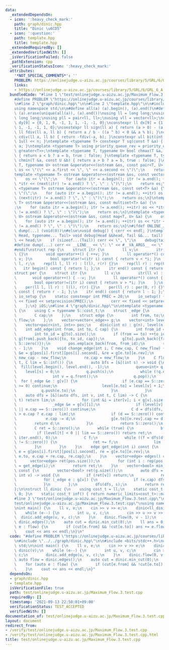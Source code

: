 ```yaml
---
data:
  _extendedDependsOn:
  - icon: ':heavy_check_mark:'
    path: graph/dinic.hpp
    title: "Dinic \u6CD5"
  - icon: ':question:'
    path: template.hpp
    title: template.hpp
  _extendedRequiredBy: []
  _extendedVerifiedWith: []
  _isVerificationFailed: false
  _pathExtension: cpp
  _verificationStatusIcon: ':heavy_check_mark:'
  attributes:
    '*NOT_SPECIAL_COMMENTS*': ''
    PROBLEM: https://onlinejudge.u-aizu.ac.jp/courses/library/5/GRL/6/GRL_6_A
    links:
    - https://onlinejudge.u-aizu.ac.jp/courses/library/5/GRL/6/GRL_6_A
  bundledCode: "#line 1 \"test/onlinejudge.u-aizu.ac.jp/Maximum_Flow.3.test.cpp\"\n\
    #define PROBLEM \"https://onlinejudge.u-aizu.ac.jp/courses/library/5/GRL/6/GRL_6_A\"\
    \n#line 2 \"graph/dinic.hpp\"\n\n#line 2 \"template.hpp\"\n\n#include <bits/stdc++.h>\n\
    using namespace std;\n\n#define all(a) (a).begin(), (a).end()\n#define uniq(a)\
    \ (a).erase(unique(all(a)), (a).end())\nusing ll = long long;\nusing ull = unsigned\
    \ long long;\nusing pll = pair<ll, ll>;\nusing vll = vector<ll>;\nconstexpr ll\
    \ dy[9] = {0, 1, 0, -1, 1, 1, -1, -1, 0};\nconstexpr ll dx[9] = {1, 0, -1, 0,\
    \ 1, -1, -1, 1, 0};\nconstexpr ll sign(ll a) { return (a > 0) - (a < 0); }\nconstexpr\
    \ ll fdiv(ll a, ll b) { return a / b - ((a ^ b) < 0 && a % b); }\nconstexpr ll\
    \ cdiv(ll a, ll b) { return -fdiv(-a, b); }\nconstexpr ull bit(int n) { return\
    \ 1ull << n; }\ntemplate <typename T> constexpr T sq(const T &a) { return a *\
    \ a; }\ntemplate <typename T> using priority_queue_rev = priority_queue<T, vector<T>,\
    \ greater<T>>;\ntemplate <typename T, typename U> bool chmax(T &a, const U &b)\
    \ { return a < b ? a = b, true : false; }\ntemplate <typename T, typename U> bool\
    \ chmin(T &a, const U &b) { return a > b ? a = b, true : false; }\ntemplate <typename\
    \ T, typename U> ostream &operator<<(ostream &os, const pair<T, U> &a) {\n   \
    \ os << \"(\" << a.first << \", \" << a.second << \")\";\n    return os;\n}\n\
    template <typename T> ostream &operator<<(ostream &os, const vector<T> &a) {\n\
    \    os << \"(\";\n    for (auto itr = a.begin(); itr != a.end(); ++itr) os <<\
    \ *itr << (next(itr) != a.end() ? \", \" : \")\");\n    return os;\n}\ntemplate\
    \ <typename T> ostream &operator<<(ostream &os, const set<T> &a) {\n    os <<\
    \ \"(\";\n    for (auto itr = a.begin(); itr != a.end(); ++itr) os << *itr <<\
    \ (next(itr) != a.end() ? \", \" : \")\");\n    return os;\n}\ntemplate <typename\
    \ T> ostream &operator<<(ostream &os, const multiset<T> &a) {\n    os << \"(\"\
    ;\n    for (auto itr = a.begin(); itr != a.end(); ++itr) os << *itr << (next(itr)\
    \ != a.end() ? \", \" : \")\");\n    return os;\n}\ntemplate <typename T, typename\
    \ U> ostream &operator<<(ostream &os, const map<T, U> &a) {\n    os << \"(\";\n\
    \    for (auto itr = a.begin(); itr != a.end(); ++itr) os << *itr << (next(itr)\
    \ != a.end() ? \", \" : \")\");\n    return os;\n}\n#ifdef ONLINE_JUDGE\n#define\
    \ dump(...) (void(0))\n#else\nvoid debug() { cerr << endl; }\ntemplate <typename\
    \ Head, typename... Tail> void debug(Head &&head, Tail &&... tail) {\n    cerr\
    \ << head;\n    if (sizeof...(Tail)) cerr << \", \";\n    debug(tail...);\n}\n\
    #define dump(...) cerr << __LINE__ << \": \" << #__VA_ARGS__ << \" = \", debug(__VA_ARGS__)\n\
    #endif\nstruct rep {\n    struct itr {\n        ll v;\n        itr(ll v) : v(v)\
    \ {}\n        void operator++() { ++v; }\n        ll operator*() const { return\
    \ v; }\n        bool operator!=(itr i) const { return v < *i; }\n    };\n    ll\
    \ l, r;\n    rep(ll l, ll r) : l(l), r(r) {}\n    rep(ll r) : rep(0, r) {}\n \
    \   itr begin() const { return l; };\n    itr end() const { return r; };\n};\n\
    struct per {\n    struct itr {\n        ll v;\n        itr(ll v) : v(v) {}\n \
    \       void operator++() { --v; }\n        ll operator*() const { return v; }\n\
    \        bool operator!=(itr i) const { return v > *i; }\n    };\n    ll l, r;\n\
    \    per(ll l, ll r) : l(l), r(r) {}\n    per(ll r) : per(0, r) {}\n    itr begin()\
    \ const { return r - 1; };\n    itr end() const { return l - 1; };\n};\nstruct\
    \ io_setup {\n    static constexpr int PREC = 20;\n    io_setup() {\n        cout\
    \ << fixed << setprecision(PREC);\n        cerr << fixed << setprecision(PREC);\n\
    \    };\n} iOS;\n#line 4 \"graph/dinic.hpp\"\n\ntemplate <typename S> struct dinic\
    \ {\n    using C = typename S::cost_t;\n    struct _edge {\n        int to, rev;\n\
    \        C cap;\n    };\n    struct edge {\n        int from, to;\n        C cap,\
    \ flow;\n    };\n    vector<vector<_edge>> g;\n    vector<int> level, iter;\n\
    \    vector<pair<int, int>> pos;\n    dinic(int n) : g(n), level(n), iter(n) {}\n\
    \    int add_edge(int from, int to, C cap) {\n        int from_id = g[from].size();\n\
    \        int to_id = g[to].size();\n        if (from == to) ++to_id;\n       \
    \ g[from].push_back({to, to_id, cap});\n        g[to].push_back({from, from_id,\
    \ S::zero()});\n        pos.emplace_back(from, from_id);\n        return pos.size()\
    \ - 1;\n    }\n    void change_edge(int i, C new_cap, C new_flow) {\n        _edge\
    \ &e = g[pos[i].first][pos[i].second], &re = g[e.to][e.rev];\n        e.cap =\
    \ new_cap - new_flow;\n        re.cap = new_flow;\n    }\n    C flow(int s, int\
    \ t, C lim = S::inf()) {\n        auto bfs = [&](int s) -> void {\n          \
    \  fill(level.begin(), level.end(), -1);\n            queue<int> q;\n        \
    \    level[s] = 0;\n            q.push(s);\n            while (!q.empty()) {\n\
    \                int v = q.front();\n                q.pop();\n              \
    \  for (_edge &e : g[v]) {\n                    if (e.cap == S::zero() || level[e.to]\
    \ >= 0) continue;\n                    level[e.to] = level[v] + 1;\n         \
    \           q.push(e.to);\n                }\n            }\n        };\n    \
    \    auto dfs = [&](auto dfs, int v, int t, C lim) -> C {\n            if (v ==\
    \ t) return lim;\n            for (int &i = iter[v]; i < g[v].size(); ++i) {\n\
    \                _edge &e = g[v][i];\n                if (level[v] >= level[e.to]\
    \ || e.cap == S::zero()) continue;\n                C d = dfs(dfs, e.to, t, lim\
    \ > e.cap ? e.cap : lim);\n                if (d == S::zero()) continue;\n   \
    \             e.cap -= d;\n                g[e.to][e.rev].cap += d;\n        \
    \        return d;\n            }\n            return S::zero();\n        };\n\
    \        C ret = S::zero();\n        while (true) {\n            bfs(s);\n   \
    \         if (level[t] < 0 || lim == S::zero()) return ret;\n            fill(iter.begin(),\
    \ iter.end(), 0);\n            C f;\n            while ((f = dfs(dfs, s, t, lim))\
    \ != S::zero()) {\n                ret += f;\n                lim -= f;\n    \
    \        }\n        }\n    }\n    edge get_edge(int i) const {\n        _edge\
    \ e = g[pos[i].first][pos[i].second], re = g[e.to][e.rev];\n        return {pos[i].first,\
    \ e.to, e.cap + re.cap, re.cap};\n    }\n    vector<edge> edges() const {\n  \
    \      vector<edge> ret(pos.size());\n        for (int i : rep(pos.size())) ret[i]\
    \ = get_edge(i);\n        return ret;\n    }\n    vector<bool> min_cut(int s)\
    \ const {\n        vector<bool> ret(g.size());\n        auto dfs = [&](auto dfs,\
    \ int v) -> void {\n            if (ret[v]) return;\n            ret[v] = true;\n\
    \            for (_edge e : g[v]) {\n                if (e.cap) dfs(dfs, e.to);\n\
    \            }\n        };\n        dfs(dfs, s);\n        return ret;\n    }\n\
    };\n\nstruct ll_dinic {\n    using cost_t = ll;\n    static cost_t zero() { return\
    \ 0; }\n    static cost_t inf() { return numeric_limits<cost_t>::max(); }\n};\n\
    #line 3 \"test/onlinejudge.u-aizu.ac.jp/Maximum_Flow.3.test.cpp\"\n\n#line 5 \"\
    test/onlinejudge.u-aizu.ac.jp/Maximum_Flow.3.test.cpp\"\nusing namespace std;\n\
    \nint main() {\n    ll v, e;\n    cin >> v >> e;\n    dinic<ll_dinic> dinic(v);\n\
    \    while (e--) {\n        int u, v, c;\n        cin >> u >> v >> c;\n      \
    \  dinic.add_edge(u, v, c);\n    }\n    dinic.flow(0, v - 1);\n    auto flow =\
    \ dinic.edges();\n    auto cut = dinic.min_cut(0);\n    ll ans = 0;\n    for (auto\
    \ e : flow) {\n        if (cut[e.from] && !cut[e.to]) ans += e.flow;\n    }\n\
    \    cout << ans << endl;\n}\n"
  code: "#define PROBLEM \"https://onlinejudge.u-aizu.ac.jp/courses/library/5/GRL/6/GRL_6_A\"\
    \n#include \"../../graph/dinic.hpp\"\n\n#include <bits/stdc++.h>\nusing namespace\
    \ std;\n\nint main() {\n    ll v, e;\n    cin >> v >> e;\n    dinic<ll_dinic>\
    \ dinic(v);\n    while (e--) {\n        int u, v, c;\n        cin >> u >> v >>\
    \ c;\n        dinic.add_edge(u, v, c);\n    }\n    dinic.flow(0, v - 1);\n   \
    \ auto flow = dinic.edges();\n    auto cut = dinic.min_cut(0);\n    ll ans = 0;\n\
    \    for (auto e : flow) {\n        if (cut[e.from] && !cut[e.to]) ans += e.flow;\n\
    \    }\n    cout << ans << endl;\n}"
  dependsOn:
  - graph/dinic.hpp
  - template.hpp
  isVerificationFile: true
  path: test/onlinejudge.u-aizu.ac.jp/Maximum_Flow.3.test.cpp
  requiredBy: []
  timestamp: '2021-09-13 22:50:01+09:00'
  verificationStatus: TEST_ACCEPTED
  verifiedWith: []
documentation_of: test/onlinejudge.u-aizu.ac.jp/Maximum_Flow.3.test.cpp
layout: document
redirect_from:
- /verify/test/onlinejudge.u-aizu.ac.jp/Maximum_Flow.3.test.cpp
- /verify/test/onlinejudge.u-aizu.ac.jp/Maximum_Flow.3.test.cpp.html
title: test/onlinejudge.u-aizu.ac.jp/Maximum_Flow.3.test.cpp
---
```


